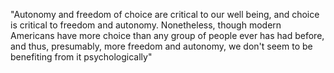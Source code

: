 "Autonomy and freedom of choice are critical to our well being, and choice is critical to freedom and autonomy. Nonetheless, though modern Americans have more choice than any group of people ever has had before, and thus, presumably, more freedom and autonomy, we don't seem to be benefiting from it psychologically"
